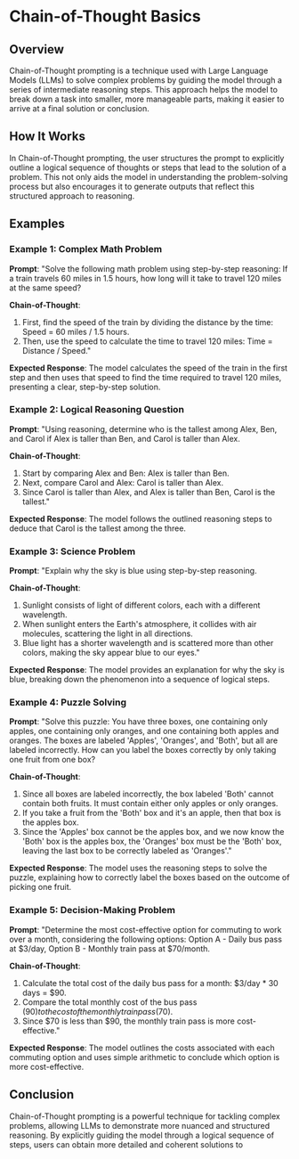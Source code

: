 # Chain-of-Thought Basics

## Overview
Chain-of-Thought prompting is a technique used with Large Language Models (LLMs) to solve complex problems by guiding the model through a series of intermediate reasoning steps. This approach helps the model to break down a task into smaller, more manageable parts, making it easier to arrive at a final solution or conclusion.

## How It Works
In Chain-of-Thought prompting, the user structures the prompt to explicitly outline a logical sequence of thoughts or steps that lead to the solution of a problem. This not only aids the model in understanding the problem-solving process but also encourages it to generate outputs that reflect this structured approach to reasoning.

## Examples

### Example 1: Complex Math Problem
**Prompt**: 
"Solve the following math problem using step-by-step reasoning: If a train travels 60 miles in 1.5 hours, how long will it take to travel 120 miles at the same speed?

**Chain-of-Thought**:
1. First, find the speed of the train by dividing the distance by the time: Speed = 60 miles / 1.5 hours.
2. Then, use the speed to calculate the time to travel 120 miles: Time = Distance / Speed."

**Expected Response**: The model calculates the speed of the train in the first step and then uses that speed to find the time required to travel 120 miles, presenting a clear, step-by-step solution.

### Example 2: Logical Reasoning Question
**Prompt**: 
"Using reasoning, determine who is the tallest among Alex, Ben, and Carol if Alex is taller than Ben, and Carol is taller than Alex.

**Chain-of-Thought**:
1. Start by comparing Alex and Ben: Alex is taller than Ben.
2. Next, compare Carol and Alex: Carol is taller than Alex.
3. Since Carol is taller than Alex, and Alex is taller than Ben, Carol is the tallest."

**Expected Response**: The model follows the outlined reasoning steps to deduce that Carol is the tallest among the three.

### Example 3: Science Problem
**Prompt**: 
"Explain why the sky is blue using step-by-step reasoning.

**Chain-of-Thought**:
1. Sunlight consists of light of different colors, each with a different wavelength.
2. When sunlight enters the Earth's atmosphere, it collides with air molecules, scattering the light in all directions.
3. Blue light has a shorter wavelength and is scattered more than other colors, making the sky appear blue to our eyes."

**Expected Response**: The model provides an explanation for why the sky is blue, breaking down the phenomenon into a sequence of logical steps.

### Example 4: Puzzle Solving
**Prompt**: 
"Solve this puzzle: You have three boxes, one containing only apples, one containing only oranges, and one containing both apples and oranges. The boxes are labeled 'Apples', 'Oranges', and 'Both', but all are labeled incorrectly. How can you label the boxes correctly by only taking one fruit from one box?

**Chain-of-Thought**:
1. Since all boxes are labeled incorrectly, the box labeled 'Both' cannot contain both fruits. It must contain either only apples or only oranges.
2. If you take a fruit from the 'Both' box and it's an apple, then that box is the apples box.
3. Since the 'Apples' box cannot be the apples box, and we now know the 'Both' box is the apples box, the 'Oranges' box must be the 'Both' box, leaving the last box to be correctly labeled as 'Oranges'."

**Expected Response**: The model uses the reasoning steps to solve the puzzle, explaining how to correctly label the boxes based on the outcome of picking one fruit.

### Example 5: Decision-Making Problem
**Prompt**: 
"Determine the most cost-effective option for commuting to work over a month, considering the following options: Option A - Daily bus pass at $3/day, Option B - Monthly train pass at $70/month.

**Chain-of-Thought**:
1. Calculate the total cost of the daily bus pass for a month: $3/day * 30 days = $90.
2. Compare the total monthly cost of the bus pass ($90) to the cost of the monthly train pass ($70).
3. Since $70 is less than $90, the monthly train pass is more cost-effective."

**Expected Response**: The model outlines the costs associated with each commuting option and uses simple arithmetic to conclude which option is more cost-effective.

## Conclusion
Chain-of-Thought prompting is a powerful technique for tackling complex problems, allowing LLMs to demonstrate more nuanced and structured reasoning. By explicitly guiding the model through a logical sequence of steps, users can obtain more detailed and coherent solutions to
